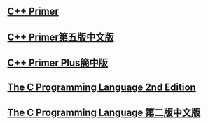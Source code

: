 ## [C++ Primer](https://zhjwpku.com/assets/pdf/books/C++.Primer.5th.Edition_2013.pdf)
## [C++ Primer第五版中文版](https://github.com/SabrinaHuang/CppPrimeExercise/blob/master/C++%20Primer%E7%AC%AC%E4%BA%94%E7%89%88%E4%B8%AD%E6%96%87%E7%89%88.pdf)
## [C++ Primer Plus簡中版](https://github.com/billhhh/The-C-Book/blob/master/C%2B%2B%20Primer%20Plus%20%E7%AC%AC%E4%BA%94%E7%89%88%E4%B8%AD%E6%96%87%E7%89%88.pdf)
## [The C Programming Language 2nd Edition](https://github.com/AzatAI/cs_books/blob/master/The.C.Programming.Language.2nd.Edition.pdf)
## [The C Programming Language 第二版中文版](https://github.com/iBreaker/book/blob/7a95db29169d54678c4dd835ec18024a400e1fbd/The%20C%20Programming%20Language%20%E7%AC%AC%E4%BA%8C%E7%89%88%E4%B8%AD%E6%96%87%E7%89%88.pdf)
